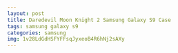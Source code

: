 ```yaml
---
layout: post
title: Daredevil Moon Knight 2 Samsung Galaxy S9 Case
tags: samsung galaxy s9
categories: samsung
img: 1v28LdGdHSFYFFsqJyxeoB4R6hNj2sAXy
---
```

